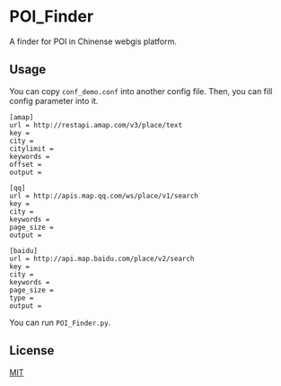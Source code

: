 # POI_Finder
A finder for POI in Chinense webgis platform.


## Usage

You can copy `conf_demo.conf` into another config file. Then, you can fill config parameter into it.

```
[amap]
url = http://restapi.amap.com/v3/place/text
key = 
city = 
citylimit = 
keywords = 
offset = 
output = 

[qq]
url = http://apis.map.qq.com/ws/place/v1/search
key = 
city = 
keywords = 
page_size = 
output = 

[baidu]
url = http://api.map.baidu.com/place/v2/search
key = 
city = 
keywords = 
page_size = 
type = 
output = 
```

You can run `POI_Finder.py`.

## License

[MIT](LICENSE)
